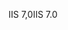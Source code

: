 <span data-ttu-id="8a7c3-101">IIS 7,0</span><span class="sxs-lookup"><span data-stu-id="8a7c3-101">IIS 7.0</span></span>